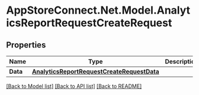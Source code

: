 # AppStoreConnect.Net.Model.AnalyticsReportRequestCreateRequest

## Properties

Name | Type | Description | Notes
------------ | ------------- | ------------- | -------------
**Data** | [**AnalyticsReportRequestCreateRequestData**](AnalyticsReportRequestCreateRequestData.md) |  | 

[[Back to Model list]](../README.md#documentation-for-models) [[Back to API list]](../README.md#documentation-for-api-endpoints) [[Back to README]](../README.md)

